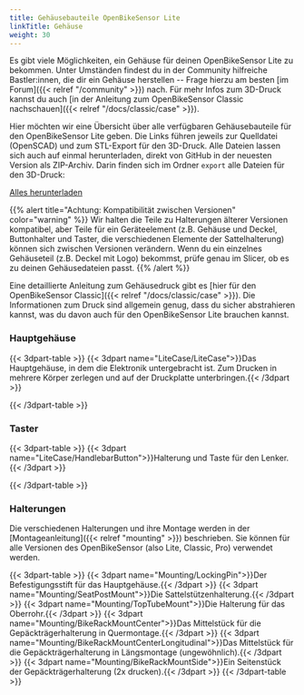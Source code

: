 ```yaml
---
title: Gehäusebauteile OpenBikeSensor Lite
linkTitle: Gehäuse
weight: 30
---
```

Es gibt viele Möglichkeiten, ein Gehäuse für deinen OpenBikeSensor Lite zu bekommen.
Unter Umständen findest du in der Community hilfreiche Bastler:innen, die dir
ein Gehäuse herstellen -- Frage hierzu am besten [im Forum]({{< relref
"/community" >}}) nach. Für mehr Infos zum 3D-Druck kannst du auch [in der Anleitung zum OpenBikeSensor Classic
nachschauen]({{< relref
"/docs/classic/case" >}}).

Hier möchten wir eine Übersicht über alle verfügbaren Gehäusebauteile für den OpenBikeSensor Lite geben.
Die Links führen jeweils zur Quelldatei (OpenSCAD) und zum STL-Export für den
3D-Druck. Alle Dateien lassen sich auch auf einmal herunterladen, direkt von
GitHub in der neuesten Version als ZIP-Archiv. Darin finden sich im Ordner
`export` alle Dateien für den 3D-Druck:

<div class="text-center my-4">
<a class="btn btn-primary btn-lg" href="https://github.com/openbikesensor/OpenBikeSensor3dPrintableCase/archive/refs/heads/main.zip">Alles herunterladen</a>
</div>

{{% alert title="Achtung: Kompatibilität zwischen Versionen" color="warning" %}}
Wir halten die Teile zu Halterungen älterer Versionen kompatibel, aber Teile für ein Geräteelement (z.B. Gehäuse und Deckel, Buttonhalter und Taster, die verschiedenen 
Elemente der Sattelhalterung) können sich zwischen Versionen verändern. Wenn du ein einzelnes Gehäuseteil (z.B. Deckel mit Logo) bekommst, prüfe genau im Slicer, ob
es zu deinen Gehäusedateien passt.
{{% /alert %}}

Eine detaillierte Anleitung zum Gehäusedruck gibt es
[hier für den OpenBikeSensor Classic]({{< relref "/docs/classic/case" >}}). Die Informationen zum Druck sind allgemein
genug, dass du sicher abstrahieren kannst, was du davon auch für den OpenBikeSensor Lite brauchen kannst.

### Hauptgehäuse

{{< 3dpart-table >}}
{{< 3dpart name="LiteCase/LiteCase">}}Das Hauptgehäuse, in dem die Elektronik untergebracht ist. Zum Drucken in mehrere 
Körper zerlegen und auf der Druckplatte unterbringen.{{< /3dpart >}}

{{< /3dpart-table >}}

### Taster

{{< 3dpart-table >}}
{{< 3dpart name="LiteCase/HandlebarButton">}}Halterung und Taste für den Lenker.{{< /3dpart >}}

{{< /3dpart-table >}}

### Halterungen

Die verschiedenen Halterungen und ihre Montage werden in der [Montageanleitung]({{< relref "mounting" >}}) beschrieben.
Sie können für alle Versionen des OpenBikeSensor (also Lite, Classic, Pro) verwendet werden.


{{< 3dpart-table >}}
{{< 3dpart name="Mounting/LockingPin">}}Der Befestigungsstift für das Hauptgehäuse.{{< /3dpart >}}
{{< 3dpart name="Mounting/SeatPostMount">}}Die Sattelstützenhalterung.{{< /3dpart >}}
{{< 3dpart name="Mounting/TopTubeMount">}}Die Halterung für das Oberrohr.{{< /3dpart >}}
{{< 3dpart name="Mounting/BikeRackMountCenter">}}Das Mittelstück für die Gepäckträgerhalterung in Quermontage.{{< /3dpart >}}
{{< 3dpart name="Mounting/BikeRackMountCenterLongitudinal">}}Das Mittelstück für die Gepäckträgerhalterung in Längsmontage (ungewöhnlich).{{< /3dpart >}}
{{< 3dpart name="Mounting/BikeRackMountSide">}}Ein Seitenstück der Gepäckträgerhalterung (2x drucken).{{< /3dpart >}}
{{< /3dpart-table >}}
